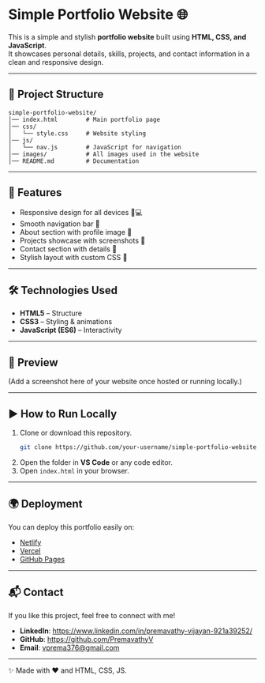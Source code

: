 # Simple Portfolio Website 🌐

This is a simple and stylish **portfolio website** built using **HTML, CSS, and JavaScript**.  
It showcases personal details, skills, projects, and contact information in a clean and responsive design.

---

## 📂 Project Structure

```
simple-portfolio-website/
│── index.html        # Main portfolio page
│── css/
│   └── style.css     # Website styling
│── js/
│   └── nav.js        # JavaScript for navigation
│── images/           # All images used in the website
│── README.md         # Documentation
```

---

## 🚀 Features
- Responsive design for all devices 📱💻  
- Smooth navigation bar 🎯  
- About section with profile image 👤  
- Projects showcase with screenshots 💼  
- Contact section with details 📧  
- Stylish layout with custom CSS 🎨  

---

## 🛠️ Technologies Used
- **HTML5** – Structure  
- **CSS3** – Styling & animations  
- **JavaScript (ES6)** – Interactivity  

---

## 📸 Preview
(Add a screenshot here of your website once hosted or running locally.)

---

## ▶️ How to Run Locally
1. Clone or download this repository.  
   ```bash
   git clone https://github.com/your-username/simple-portfolio-website.git
   ```
2. Open the folder in **VS Code** or any code editor.  
3. Open `index.html` in your browser.  

---

## 🌍 Deployment
You can deploy this portfolio easily on:  
- [Netlify](https://www.netlify.com/)  
- [Vercel](https://vercel.com/)  
- [GitHub Pages](https://pages.github.com/)  

---

## 📬 Contact
If you like this project, feel free to connect with me!  

- **LinkedIn**:  https://www.linkedin.com/in/premavathy-vijayan-921a39252/ 
- **GitHub**:  https://github.com/PremavathyV
- **Email**: vprema376@gmail.com

---
✨ Made with ❤️ and HTML, CSS, JS.
